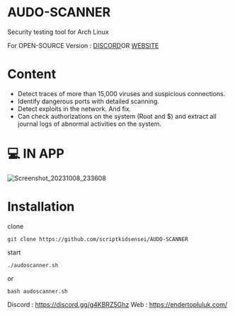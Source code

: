 # AUDO-SCANNER
Security testing tool for Arch Linux

For OPEN-SOURCE Version : [DISCORD](https://discord.gg/g4KBRZ5Ghz)OR [WEBSITE](https://endertopluluk.com)

#  Content

- Detect traces of more than 15,000 viruses and suspicious connections.
- Identify dangerous ports with detailed scanning.
- Detect exploits in the network. And fix.
- Can check authorizations on the system (Root and $) and extract all journal logs of abnormal activities on the system.

# 💻 IN APP

![Screenshot_20231008_233608](https://github.com/scriptkidsensei/AUDO-SCANNER/assets/55909183/9b82cba6-d855-4ee9-9aee-5c238d467d61)

# Installation

clone 

``` 
git clone https://github.com/scriptkidsensei/AUDO-SCANNER
```
start

``` 
./audoscanner.sh
```

or

``` 
bash audoscanner.sh
```

Discord : https://discord.gg/g4KBRZ5Ghz
Web : https://endertopluluk.com/
